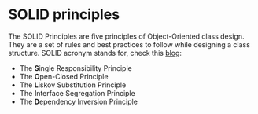 # SOLID principles
The SOLID Principles are five principles of Object-Oriented class design. They are a set of rules and best practices to follow while designing a class structure. 
SOLID acronym stands for, check this [blog](https://medium.com/backticks-tildes/the-s-o-l-i-d-principles-in-pictures-b34ce2f1e898):    
- The **S**ingle Responsibility Principle  
- The **O**pen-Closed Principle  
- The **L**iskov Substitution Principle  
- The **I**nterface Segregation Principle  
- The **D**ependency Inversion Principle